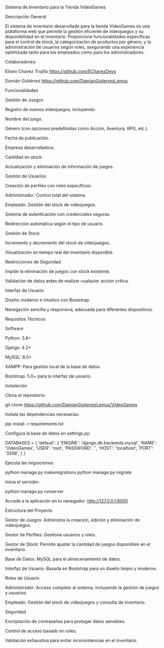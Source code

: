 Sistema de Inventario para la Tienda VideoGames

Descripción General

El sistema de inventario desarrollado para la tienda VideoGames es una plataforma web que permite la gestión eficiente de videojuegos y su disponibilidad en el inventario. Proporciona funcionalidades específicas para el control de stock, la categorización de productos por género, y la administración de usuarios según roles, asegurando una experiencia optimizada tanto para los empleados como para los administradores.

Colaboradores:

Eliseo Chavez Trujillo
https://github.com/EChavezDevs

Damián Gutiérrez
https://github.com/DamianGutierrezLemus


Funcionalidades

Gestión de Juegos

Registro de nuevos videojuegos, incluyendo:

Nombre del juego.

Género (con opciones predefinidas como Acción, Aventura, RPG, etc.).

Fecha de publicación.

Empresa desarrolladora.

Cantidad en stock.

Actualización y eliminación de información de juegos.

Gestión de Usuarios

Creación de perfiles con roles específicos:

Administrador: Control total del sistema.

Empleado: Gestión del stock de videojuegos.

Sistema de autenticación con credenciales seguras.

Redirección automática según el tipo de usuario.

Gestión de Stock

Incremento y decremento del stock de videojuegos.

Visualización en tiempo real del inventario disponible.

Restricciones de Seguridad

Impide la eliminación de juegos con stock existente.

Validación de datos antes de realizar cualquier acción crítica.

Interfaz de Usuario

Diseño moderno e intuitivo con Bootstrap.

Navegación sencilla y responsiva, adecuada para diferentes dispositivos.

Requisitos Técnicos

Software

Python: 3.8+

Django: 4.2+

MySQL: 8.0+

XAMPP: Para gestión local de la base de datos.

Bootstrap: 5.0+ para la interfaz de usuario.

Instalación

Clona el repositorio:

git clone https://github.com/DamianGutierrezLemus/VideoGames

Instala las dependencias necesarias:

pip install -r requirements.txt

Configura la base de datos en settings.py:

DATABASES = {
    'default': {
        'ENGINE': 'django.db.backends.mysql',
        'NAME': 'VideoGames',
        'USER': 'root',
        'PASSWORD': '',
        'HOST': 'localhost',
        'PORT': '3306',
    }
}

Ejecuta las migraciones:

python manage.py makemigrations
python manage.py migrate

Inicia el servidor:

python manage.py runserver

Accede a la aplicación en tu navegador:
http://127.0.0.1:8000

Estructura del Proyecto

Gestor de Juegos: Administra la creación, edición y eliminación de videojuegos.

Gestor de Perfiles: Gestiona usuarios y roles.

Gestor de Stock: Permite ajustar la cantidad de juegos disponibles en el inventario.

Base de Datos: MySQL para el almacenamiento de datos.

Interfaz de Usuario: Basada en Bootstrap para un diseño limpio y moderno.

Roles de Usuario

Administrador: Acceso completo al sistema, incluyendo la gestión de juegos y usuarios.

Empleado: Gestión del stock de videojuegos y consulta de inventario.

Seguridad

Encriptación de contraseñas para proteger datos sensibles.

Control de acceso basado en roles.

Validación exhaustiva para evitar inconsistencias en el inventario.
